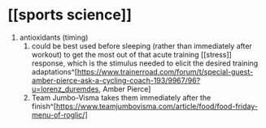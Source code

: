 # [[sports science]]
1. antioxidants (timing)
	1. could be best used before sleeping (rather than immediately after workout) to get the most out of that acute training [[stress]] response, which is the stimulus needed to elicit the desired training adaptations^[https://www.trainerroad.com/forum/t/special-guest-amber-pierce-ask-a-cycling-coach-193/9967/96?u=lorenz_duremdes, Amber Pierce]
	2. Team Jumbo-Visma takes them immediately after the finish^[https://www.teamjumbovisma.com/article/food/food-friday-menu-of-roglic/]